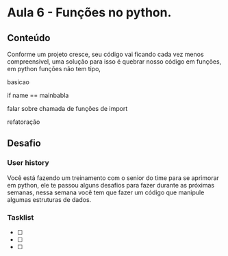 # Aula 6 - Funções no python.

## Conteúdo

Conforme um projeto cresce, seu código vai ficando cada vez menos compreensivel, uma solução para isso é quebrar nosso código em funções, em python funções não tem tipo,

basicao

if name == mainbabla

falar sobre chamada de funções de import

refatoração

## Desafio

### User history

Você está fazendo um treinamento com o senior do time para se aprimorar em python, ele te passou alguns desafios para fazer durante as próximas semanas, nessa semana você tem que fazer um código que manipule algumas estruturas de dados.


### Tasklist

* [ ]
* [ ]
* [ ]
